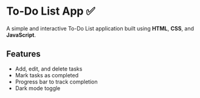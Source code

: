 # To-Do List App ✅

A simple and interactive To-Do List application built using **HTML**, **CSS**, and **JavaScript**.

## Features
- Add, edit, and delete tasks
- Mark tasks as completed
- Progress bar to track completion
- Dark mode toggle
